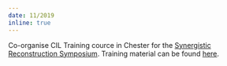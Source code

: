 ```yaml
---
date: 11/2019
inline: true
---
```


Co-organise CIL Training cource in Chester for the [Synergistic Reconstruction Symposium](http://www.cvent.com/events/synergistic-reconstruction-symposium/event-summary-1289e6167d134318bbdce64c9d8e38dd.aspx). Training material can be found [here](https://www.ccpsynerbi.ac.uk/symposium2019).

